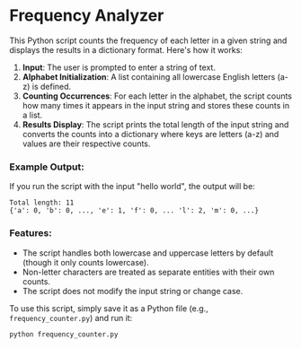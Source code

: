 # Frequency Analyzer

This Python script counts the frequency of each letter in a given string and displays the results in a dictionary format. Here's how it works:

1. **Input**: The user is prompted to enter a string of text.
2. **Alphabet Initialization**: A list containing all lowercase English letters (a-z) is defined.
3. **Counting Occurrences**: For each letter in the alphabet, the script counts how many times it appears in the input string and stores these counts in a list.
4. **Results Display**: The script prints the total length of the input string and converts the counts into a dictionary where keys are letters (a-z) and values are their respective counts.

### Example Output:
If you run the script with the input "hello world", the output will be:
```
Total length: 11
{'a': 0, 'b': 0, ..., 'e': 1, 'f': 0, ... 'l': 2, 'm': 0, ...}
```

### Features:
- The script handles both lowercase and uppercase letters by default (though it only counts lowercase).
- Non-letter characters are treated as separate entities with their own counts.
- The script does not modify the input string or change case.

To use this script, simply save it as a Python file (e.g., `frequency_counter.py`) and run it:
```bash
python frequency_counter.py
```